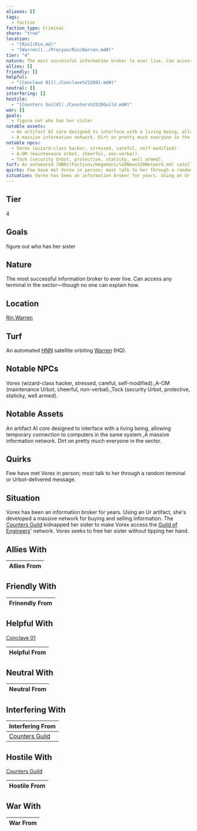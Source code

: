 ```yaml
---
aliases: []
tags:
  - faction
faction_type: Criminal
share: "true"
location:
  - "[Rin](Rin.md)"
  - "[Warren](../Procyon/Rin/Warren.md#)"
tier: "4"
nature: The most successful information broker to ever live. Can access any terminal in the sector—though no one can explain how.
allies: []
friendly: []
helpful:
  - "[Conclave 01](./Conclave%252001.md#)"
neutral: []
interfering: []
hostile:
  - "[Counters Guild](./Counters%2520Guild.md#)"
war: []
goals:
  - figure out who has her sister
notable assets:
  - An artifact AI core designed to interface with a living being, allowing temporary connection to computers in the same system.
  - A massive information network. Dirt on pretty much everyone in the sector.
notable npcs:
  - Vorex (wizard-class hacker, stressed, careful, self-modified).
  - A-OM (maintenance Urbot, cheerful, non-verbal).
  - Tock (security Urbot, protective, staticky, well armed).
turf: An automated [HNN](Factions/Hegemonic%20News%20Network.md) satellite orbiting [Warren](../Procyon/Rin/Warren.md#) (HQ).
quirks: Few have met Vorex in person; most talk to her through a random terminal or Urbot-delivered message.
situation: Vorex has been an information broker for years. Using an Ur artifact, she's developed a massive network for buying and selling information. The [Counters Guild](./Counters%2520Guild.md#) kidnapped her sister to make Vorex access the [Guild of Engineers](Factions/Guild%20of%20Engineers.md)' network. Vorex seeks to free her sister without tipping her hand.
---
```

## Tier

4

## Goals

figure out who has her sister

## Nature

The most successful information broker to ever live. Can access any terminal in the sector—though no one can explain how.

## Location

[Rin](../Procyon/Rin/index.md),[Warren](../Procyon/Rin/Warren.md.md#.md#)

## Turf

An automated [HNN](Factions/Hegemonic%20News%20Network.md) satellite orbiting [Warren](Procyon/Rin/Warren.md) (HQ).

## Notable NPCs

Vorex (wizard-class hacker, stressed, careful, self-modified).,A-OM (maintenance Urbot, cheerful, non-verbal).,Tock (security Urbot, protective, staticky, well armed).

## Notable Assets

An artifact AI core designed to interface with a living being, allowing temporary connection to computers in the same system.,A massive information network. Dirt on pretty much everyone in the sector.

## Quirks

Few have met Vorex in person; most talk to her through a random terminal or Urbot-delivered message.

## Situation

Vorex has been an information broker for years. Using an Ur artifact, she's developed a massive network for buying and selling information. The [Counters Guild](Factions/Counters%20Guild.md) kidnapped her sister to make Vorex access the [Guild of Engineers](Factions/Guild%20of%20Engineers.md)' network. Vorex seeks to free her sister without tipping her hand.

## Allies With



| Allies From |
| ----------- |


## Friendly With



| Frinendly From |
| -------------- |


## Helpful With

[Conclave 01](./Conclave%252001.md.md#)

| Helpful From |
| ------------ |


## Neutral With




| Neutral From |
| ------------ |



## Interfering With




| Interfering From                               |
| ---------------------------------------------- |
| [Counters Guild](./Counters%2520Guild.md.md#.md#) |



## Hostile With

[Counters Guild](./Counters%2520Guild.md.md#.md#)


| Hostile From |
| ------------ |



## War With



| War From |
| -------- |

